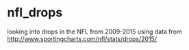 # nfl_drops
looking into drops in the NFL from 2009-2015 using data from http://www.sportingcharts.com/nfl/stats/drops/2015/
